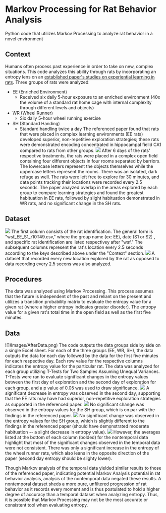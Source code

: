 # Markov Processing for Rat Behavior Analysis 
Python code that utilizes Markov Processing to analyze rat behavior in a novel environment
## Context 
Humans often process past experience in order to take on new, complex situations. This code analyzes this ability through rats by incorporating an entropy lens 
on an [established paper's studies on experiential learning in rats](http://learnmem.cshlp.org/content/24/11/569.full).  Three groups of rats were analyzed: 
- EE (Enriched Environment)
  - Received six daily 5-hour exposure to an enriched environment (40x the volume of a standard rat home cage with internal complexity through different 
  levels and objects)
- WR (Wheel Runner) 
  - Six daily 5-hour wheel running exercise
- SH (Standard Handing)
  - Standard handling twice a day 
The referenced paper found that rats that were placed in complex learning environments (EE rats) developed superior, non-repetitive exploration strategies; these rats were demonstrated encoding concentrated in hippocampal fielld CA1 compared to rats from other groups.
![](Images/EntropySetup.png)
After 6 days of the rats' respective treatments, the rats were placed in a complex open field containing four different objects in four rooms separated by
barriors. The lowercase letters represent the objects themselves while the uppercase letters represent the rooms. There was an isolated, dark refuge as well. 
The rats were left free to explore for 30 minutes, and data points tracking their locations were recorded every 2.5 seconds. The paper anayzed overlap in the areas explored by each group to compare learning strategies and found the greatest habituation in EE rats, followed by slight habituation demonstrated in WR rats, and no significant change in the SH rats. 
## Dataset
![](Images/BeforeData.png)
The first column consists of the rat identification. The general form is "wsf_EE_S1_r10T49.csv," where the group name (ex: EE), date (S1 or S2)
, and specific rat identification are listed respectivey after "wsf." The subsequent columns represent the rat's location every 2.5 seconds according to the keys 
described above under the "Context" section. 
![](Images/nontemporalinput.png)
A dataset that recorded every new location explored by the rat as opposed to data recording every 2.5 secons was also analyzed. 
## Procedures
The data was analyzed using Markov Processing. This process assumes that the future is independent of the past and reliant on the present and utilizes a transition
probability matrix to evaluate the entropy value for a given rat (where a higher entropy indicates greater disorder). The entropy value for a given rat's total 
time in the open field as well as the first five minutes. 
## Data
![])Images/AfterData.png)
The code outputs the data groups side by side on a single Excel sheet. For each of the three groups (EE, WR, SH), the data outputs the data for each day 
followed by the data for the first five minutes for each respective day. Each row value for the respective columns indicates the entropy value for the particular rat. 
The data was analyzed for each group utilizing T-Tests for Two Samples Assuming Unequal Variances. T-Tests were ran to evaluate significant changes in the entropy values between
the first day of exploration and the second day of exploration for each group, and a p value of 0.05 was used to draw significance. 
![](Images/eeanalysis.png)
A significant decrease in entropy was observed in the second day, supporting that the EE rats may have had superior, non-repetitive exploration strategies as supported in the referenced paper. 
![](Images/shanalysis.png)
No significant change was observed in the entropy values for the SH group, which is on par with the findings in the referenced paper. 
![](Images/wranalysis.png)
No significant change was observed in the entropy values for the SH group, which is slightly different to the findings in the referenced paper (should have demonstrated moderate habituation -- a slight decrease in entropy value). 
![](Images/nontemporaloutputa.png)
However, the averages listed at the bottom of each column (bolded) for the nontemporal data highlight that most of the significant changes observed in the temporal data were not consistent. There was only a significant increase in the entropy of the wheel runner rats, which also leans in the opposite direction of the paper (second day entropy should be slighty lower). 

Though Markov analysis of the temporal data yielded similar results to those of the referenced paper, indicating potential Markov Analysis
potential in rat behavior analysis, analysis of the nontemporal data negated these results. A nontemporal dataset sheds a more pure, unfiltered progression of rat behavior as it records every moment and is thus postulated to hold a higher degree of accuracy than a temporal dataset when analyzing entropy. Thus, it is possible that Markov Processing may not be the most accurate or consistent tool when evaluating entropy. 
